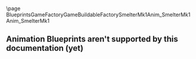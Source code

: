 \page BlueprintsGameFactoryGameBuildableFactorySmelterMk1Anim_SmelterMk1 Anim_SmelterMk1
## Animation Blueprints aren't supported by this documentation (yet)
